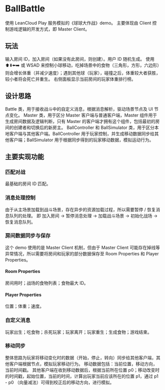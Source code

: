 # BallBattle

使用 LeanCloud Play 服务模拟的《球球大作战》demo。
主要体现由 Client 控制游戏逻辑的开发方式，即 Master Client。

## 玩法

输入房间 ID，加入房间（如果没有此房间，则创建）。用户 ID 随机生成。
使用 ⬆️⬇️⬅️➡️ 或 WSAD 来控制小球移动，吃掉场景中的食物（三角形，方形，六边形）则会增长体重（并减少速度）；遇到其他球（玩家），碰撞之后，体重较大者获胜，较小者将会死亡并重生。
右侧面板显示当前房间的玩家体重排行榜。

## 设计思路

Battle 类，用于接收战斗中的自定义消息，根据消息解析，驱动场景节点及 UI 节点变化。
Master 类，用于区分 Master 客户端与普通客户端，Master 组件用于生成房间数据及逻辑判断，只有 Master 的客户端才拥有这个组件，包括最初的房间的创建者和切换后的新房主。
BallController 和 BallSimulator 类，用于区分本地客户端与其他客户端。BallController 用于玩家控制，并生成移动数据同步给其他客户端；BallSimulator 用于根据同步得到的玩家移动数据，模拟运动行为。

## 主要实现功能

### 匹配对战

最基础的房间 ID 匹配。

### 消息处理控制

由于从主场景加载到战斗场景，存在异步的资源加载过程，所以需要暂停 / 恢复消息队列的处理。
即 加入房间 -> 暂停消息处理 -> 加载战斗场景 -> 初始化战场 -> 恢复消息队列。

### 房间数据同步与保存

这个 demo 使用的是 Master Client 机制，但由于 Master Client 可能存在掉线等异常情况，所以需要将房间和玩家的部分数据保存至 Room Properties 和 Player Properties。

#### Room Properties

房间用时；战场的食物列表；食物最大 ID。

#### Player Properties

位置；体重；速度。

### 自定义消息

玩家出生；吃食物；杀死玩家；玩家离开；玩家重生；生成食物；游戏结束。

### 移动同步

整体思路为玩家将移动变化时的数据（开始，停止，转向）同步给其他客户端，其他客户端根据节点，模拟玩家移动行为。
移动数据包括：当前位置，移动方向，当前时间戳。
其他客户端在收到移动数据后，根据当前所在位置 p0；移动改变时的时间戳，起始位置，当前的时间，计算出玩家当前应该所在的位置 p1，通过 p1 - p0 （向量减法）可得到校正后的移动方向，进行模拟。
